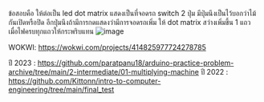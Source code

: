 ข้อสอบคือ ให้ต่อเป็น
led dot matrix แสดงเป็นที่จอดรถ
switch 2 ปุ่ม มีปุ่มนึงเป็นไว้บอกว่าไม้กันเปิดหรือปิด อีกปุ่มนึงถ้ามีการกดแสดงว่ามีการจอดรถเพิ่ม ให้ dot matrix สว่างเพิ่มขึ้น 1 แถว
เมื่อไฟครบทุกแถวให้กระพริบแทน
![image](https://github.com/user-attachments/assets/ae578c2c-5edf-4a62-bcc7-223faff09485) 

WOKWI: https://wokwi.com/projects/414825977724278785


ปี 2023 : https://github.com/paratpanu18/arduino-practice-problem-archive/tree/main/2-intermediate/01-multiplying-machine
ปี 2022 : https://github.com/Kittonn/intro-to-computer-engineering/tree/main/final_test

